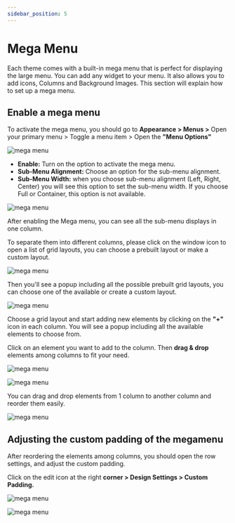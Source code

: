 ```yaml
---
sidebar_position: 5
---
```

# Mega Menu

Each theme comes with a built-in mega menu that is perfect for displaying the large menu. You can add any widget to your menu. It also allows you to add icons, Columns and Background Images. This section will explain how to set up a mega menu.

## Enable a mega menu

To activate the mega menu, you should go to **Appearance > Menus >** Open your primary menu > Toggle a menu item > Open the **"Menu Options"**

![mega menu](./img/mega-menu.avif)

* **Enable:** Turn on the option to activate the mega menu.
* **Sub-Menu Alignment:** Choose an option for the sub-menu alignment.
* **Sub-Menu Width:** when you choose sub-menu alignment (Left, Right, Center) you will see this option to set the sub-menu width. If you choose Full or Container, this option is not available. 

![mega menu](./img/mega-menu-enable.avif)

After enabling the Mega menu, you can see all the sub-menu displays in one column. 

To separate them into different columns, please click on the window icon to open a list of grid layouts, you can choose a prebuilt layout or make a custom layout. 

![mega menu](./img/mega-menu-column.avif)

Then you'll see a popup including all the possible prebuilt grid layouts, you can choose one of the available or create a custom layout. 

![mega menu](./img/mega-menu-layout.avif)

Choose a grid layout and start adding new elements by clicking on the **"+"** icon in each column. You will see a popup including all the available elements to choose from. 

Click on an element you want to add to the column. Then **drag & drop** elements among columns to fit your need. 

![mega menu](./img/mega-menu-add.avif)

![mega menu](./img/mega-menu-add-element.avif)

You can drag and drop elements from 1 column to another column and reorder them easily. 

![mega menu](./img/mega-menu-drag.avif)

## Adjusting the custom padding of the megamenu

After reordering the elements among columns, you should open the row settings, and adjust the custom padding. 

Click on the edit icon at the right **corner > Design Settings > Custom Padding.**

![mega menu](./img/mega-menu-padding.avif)

![mega menu](./img/mega-menu-padding-conf.avif)
